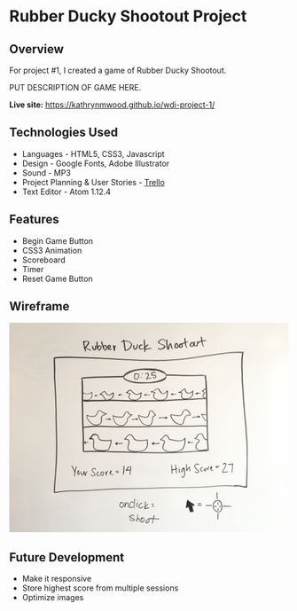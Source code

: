 # Rubber Ducky Shootout Project
## Overview

For project #1, I created a game of Rubber Ducky Shootout.

PUT DESCRIPTION OF GAME HERE.

**Live site:** <https://kathrynmwood.github.io/wdi-project-1/>

## Technologies Used

  * Languages - HTML5, CSS3, Javascript
  * Design - Google Fonts, Adobe Illustrator
  * Sound - MP3
  * Project Planning & User Stories - [Trello](https://trello.com/b/L4hLFyAY/wdi-project-1)
  * Text Editor - Atom 1.12.4


## Features

  * Begin Game Button
  * CSS3 Animation
  * Scoreboard
  * Timer
  * Reset Game Button


## Wireframe

![Wireframe](images/rds_wireframe.jpg)


## Future Development


  * Make it responsive
  * Store highest score from multiple sessions
  * Optimize images
